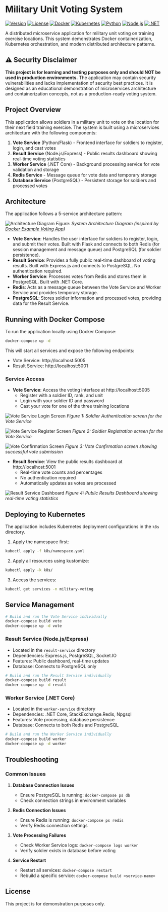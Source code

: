 # Military Unit Voting System

[![Version](https://img.shields.io/badge/version-1.0.0-blue.svg)](https://github.com/yourusername/military-unit-voting-system/releases/tag/v1.0.0)
[![License](https://img.shields.io/badge/license-MIT-green.svg)](LICENSE)
[![Docker](https://img.shields.io/badge/docker-ready-brightgreen.svg)](docker-compose.yml)
[![Kubernetes](https://img.shields.io/badge/kubernetes-ready-blue.svg)](k8s/)
[![Python](https://img.shields.io/badge/python-3.9-blue.svg)](vote-service/)
[![Node.js](https://img.shields.io/badge/node.js-14-green.svg)](result-service/)
[![.NET](https://img.shields.io/badge/.NET-6.0-purple.svg)](worker-service/)

A distributed microservice application for military unit voting on training exercise locations. This system demonstrates Docker containerization, Kubernetes orchestration, and modern distributed architecture patterns.

## ⚠️ Security Disclaimer

**This project is for learning and testing purposes only and should NOT be used in production environments.** The application may contain security vulnerabilities and lacks implementation of security best practices. It is designed as an educational demonstration of microservices architecture and containerization concepts, not as a production-ready voting system.

## Project Overview

This application allows soldiers in a military unit to vote on the location for their next field training exercise. The system is built using a microservices architecture with the following components:

1. **Vote Service** (Python/Flask) - Frontend interface for soldiers to register, login, and cast votes
2. **Result Service** (Node.js/Express) - Public results dashboard showing real-time voting statistics
3. **Worker Service** (.NET Core) - Background processing service for vote validation and storage
4. **Redis Service** - Message queue for vote data and temporary storage
5. **Database Service** (PostgreSQL) - Persistent storage for soldiers and processed votes

## Architecture

The application follows a 5-service architecture pattern:

![Architecture Diagram](images/architecture.png)
*Figure: System Architecture Diagram (inspired by [Docker Example Voting App](https://github.com/dockersamples/example-voting-app))*

- **Vote Service**: Handles the user interface for soldiers to register, login, and submit their votes. Built with Flask and connects to both Redis (for session management and message queue) and PostgreSQL (for soldier persistence).
- **Result Service**: Provides a fully public real-time dashboard of voting results. Built with Express.js and connects to PostgreSQL. No authentication required.
- **Worker Service**: Processes votes from Redis and stores them in PostgreSQL. Built with .NET Core.
- **Redis**: Acts as a message queue between the Vote Service and Worker Service and provides temporary storage.
- **PostgreSQL**: Stores soldier information and processed votes, providing data for the Result Service.

## Running with Docker Compose

To run the application locally using Docker Compose:

```bash
docker-compose up -d
```

This will start all services and expose the following endpoints:

- Vote Service: http://localhost:5005
- Result Service: http://localhost:5001

### Service Access

- **Vote Service**: Access the voting interface at http://localhost:5005
  - Register with a soldier ID, rank, and unit
  - Login with your soldier ID and password
  - Cast your vote for one of the three training locations

![Vote Service Login Screen](images/vote-service-login.png)
*Figure 1: Soldier Authentication screen for the Vote Service*

![Vote Service Register Screen](images/register-screen.png)
*Figure 2: Soldier Registration screen for the Vote Service*

![Vote Confirmation Screen](images/vote-confirmation.png)
*Figure 3: Vote Confirmation screen showing successful vote submission*

- **Result Service**: View the public results dashboard at http://localhost:5001
  - Real-time vote counts and percentages
  - No authentication required
  - Automatically updates as votes are processed

![Result Service Dashboard](images/results-dashboard.png)
*Figure 4: Public Results Dashboard showing real-time voting statistics*

## Deploying to Kubernetes

The application includes Kubernetes deployment configurations in the `k8s` directory.

1. Apply the namespace first:

```bash
kubectl apply -f k8s/namespace.yaml
```

2. Apply all resources using kustomize:

```bash
kubectl apply -k k8s/
```

3. Access the services:

```bash
kubectl get services -n military-voting
```

## Service Management

```bash
# Build and run the Vote Service individually
docker-compose build vote
docker-compose up -d vote
```

### Result Service (Node.js/Express)
- Located in the `result-service` directory
- Dependencies: Express.js, PostgreSQL, Socket.IO
- Features: Public dashboard, real-time updates
- Database: Connects to PostgreSQL only

```bash
# Build and run the Result Service individually
docker-compose build result
docker-compose up -d result
```

### Worker Service (.NET Core)
- Located in the `worker-service` directory
- Dependencies: .NET Core, StackExchange.Redis, Npgsql
- Features: Vote processing, database persistence
- Database: Connects to both Redis and PostgreSQL

```bash
# Build and run the Worker Service individually
docker-compose build worker
docker-compose up -d worker
```

## Troubleshooting

### Common Issues

1. **Database Connection Issues**
   - Ensure PostgreSQL is running: `docker-compose ps db`
   - Check connection strings in environment variables

2. **Redis Connection Issues**
   - Ensure Redis is running: `docker-compose ps redis`
   - Verify Redis connection settings

3. **Vote Processing Failures**
   - Check Worker Service logs: `docker-compose logs worker`
   - Verify soldier exists in database before voting

4. **Service Restart**
   - Restart all services: `docker-compose restart`
   - Rebuild a specific service: `docker-compose build <service-name>`

## License

This project is for demonstration purposes only.
